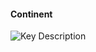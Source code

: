 #### Continent

![Key Description](https://github.com/user-attachments/assets/5619031b-7446-463a-8a67-e3f76cccddd8)
